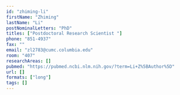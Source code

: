 ```yaml
---
id: "zhiming-li"
firstName: "Zhiming"
lastName: "Li"
postNominalLetters: "PhD"
titles: ["Postdoctoral Research Scientist "]
phone: "851-4937"
fax: ""
email: "zl2783@cumc.columbia.edu"
room: "407"
researchAreas: []
pubmed: "https://pubmed.ncbi.nlm.nih.gov/?term=Li+Z%5BAuthor%5D"
url: []
formats: ["long"]
tags: []
---
```


